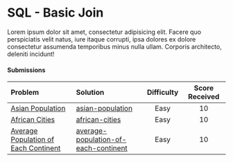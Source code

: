 # SQL - Basic Join
Lorem ipsum dolor sit amet, consectetur adipisicing elit. Facere quo perspiciatis velit natus, iure itaque corrupti, ipsa dolores ex dolore consectetur assumenda temporibus minus nulla ullam. Corporis architecto, deleniti incidunt!

#### Submissions
| Problem | Solution | Difficulty | Score Received |
| :--- | :--- | :---: | :---: |
| [Asian Population](https://www.hackerrank.com/challenges/asian-population) | [asian-population](asian-population/solution.sql) | Easy | 10 |
| [African Cities](https://www.hackerrank.com/challenges/african-cities) | [african-cities](african-cities/solution.sql) | Easy | 10 |
| [Average Population of Each Continent](https://www.hackerrank.com/challenges/average-population-of-each-continent) | [average-population-of-each-continent](average-population-of-each-continent/solution.sql) | Easy | 10 |